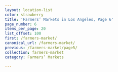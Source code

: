 ```yaml
---
layout: location-list
color: strawberry
title: 'Farmers’ Markets in Los Angeles, Page 6'
page_number: 6
items_per_page: 20
list_offset: 100
first: /farmers-market/
canonical_url: /farmers-market/
previous: /farmers-market/page5/
collection: farmers-market
category: Farmers’ Markets

---
```

